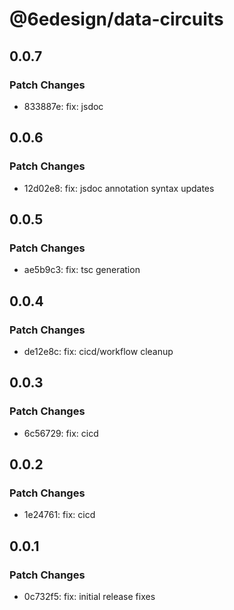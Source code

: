 # @6edesign/data-circuits

## 0.0.7

### Patch Changes

- 833887e: fix: jsdoc

## 0.0.6

### Patch Changes

- 12d02e8: fix: jsdoc annotation syntax updates

## 0.0.5

### Patch Changes

- ae5b9c3: fix: tsc generation

## 0.0.4

### Patch Changes

- de12e8c: fix: cicd/workflow cleanup

## 0.0.3

### Patch Changes

- 6c56729: fix: cicd

## 0.0.2

### Patch Changes

- 1e24761: fix: cicd

## 0.0.1

### Patch Changes

- 0c732f5: fix: initial release fixes

